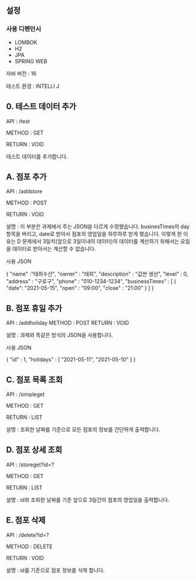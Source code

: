 ## 설정

### 사용 디펜던시

- LOMBOK
- H2
- JPA
- SPRING WEB

자바 버전 : 16

테스트 환경 : INTELLI J 

## 0. 테스트 데이터 추가

API : /test

METHOD : GET

RETURN : VOID

테스트 데이터를 추가합니다. 

## A. 점포 추가

API : /addstore

METHOD : POST

RETURN : VOID

설명 : 이 부분은 과제에서 주는 JSON을 다르게 수정했습니다.
businesTimes의 day 항목을 버리고, date로 받아서 점포의 영업일을 하루하루 받게 했습니다. 이렇게 한 이유는 D 문제에서 3일치(앞으로 3일이내의  데이터)의 데이터를 계산하기 위해서는 요일을 데이터로 받아서는 계산할 수 없습니다.

사용 JSON

{
"name" :"태희수산",
"owner" : "태희",
"description" : "값싼 생선",
"level" : 0,
"address" : "구로구",
"phone" : "010-1234-1234",
"businessTimes" : [
{
"date": "2021-05-15",
"open" : "09:00",
"close" : "21:00"
}
]
}

## B. 점포 휴일 추가

API : /addholiday
METHOD : POST
RETURN : VOID

설명 : 과제와 똑같은 방식의 JSON을 사용합니다.

사용 JSON

{
"id" : 1,
"holidays" : [
"2021-05-11",
"2021-05-10"
]
}

## C. 점포 목록 조회

API : /simpleget

METHOD : GET

RETURN : LIST<SimpleStoreVo>

설명 : 조회한 날짜를 기준으로 모든 점포의 정보를 간단하게 출력합니다.

## D. 점포 상세 조회

API : /storeget?id=?

METHOD : GET

RETURN : LIST<StoreVo>

설명 : id와 조회한 날짜를 기준 앞으로 3일간의 점포의 영업일을 출력합니다.

## E. 점포 삭제

API : /delete?id=?

METHOD : DELETE

RETURN : VOID

설명 : id를 기준으로 점포 정보를 삭제 합니다.
